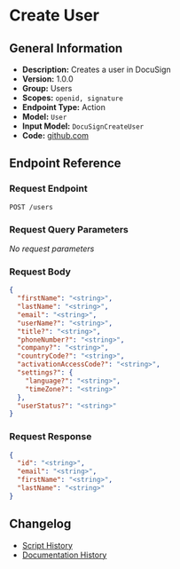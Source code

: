 <!-- BEGIN GENERATED CONTENT -->
# Create User

## General Information

- **Description:** Creates a user in DocuSign
- **Version:** 1.0.0
- **Group:** Users
- **Scopes:** `openid, signature`
- **Endpoint Type:** Action
- **Model:** `User`
- **Input Model:** `DocuSignCreateUser`
- **Code:** [github.com](https://github.com/NangoHQ/integration-templates/tree/main/integrations/docusign/actions/create-user.ts)


## Endpoint Reference

### Request Endpoint

`POST /users`

### Request Query Parameters

_No request parameters_

### Request Body

```json
{
  "firstName": "<string>",
  "lastName": "<string>",
  "email": "<string>",
  "userName?": "<string>",
  "title?": "<string>",
  "phoneNumber?": "<string>",
  "company?": "<string>",
  "countryCode?": "<string>",
  "activationAccessCode?": "<string>",
  "settings?": {
    "language?": "<string>",
    "timeZone?": "<string>"
  },
  "userStatus?": "<string>"
}
```

### Request Response

```json
{
  "id": "<string>",
  "email": "<string>",
  "firstName": "<string>",
  "lastName": "<string>"
}
```

## Changelog

- [Script History](https://github.com/NangoHQ/integration-templates/commits/main/integrations/docusign/actions/create-user.ts)
- [Documentation History](https://github.com/NangoHQ/integration-templates/commits/main/integrations/docusign/actions/create-user.md)

<!-- END  GENERATED CONTENT -->

